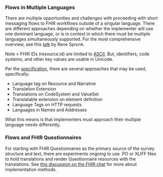 ### Flows in Multiple Languages

There are multiple opportunities and challenges with proceeding with short messaging flows to FHIR workflows outside of a singular language. There are different approaches depending on whether the implementer will use one dominant language, or is in context in which there must be multiple languages simultaneously supported. For the most comprehensive overview, see this [talk](https://www.youtube.com/watch?v=F44uXBvIb0Y) by Rene Spronk.

Note > FHIR IDs (resource.id) are limited to [ASCII](https://www.hl7.org/fhir/datatypes.html#primitive). But, identifiers, code systems, and other key values are usable in Unicode.

Per the [specification](https://build.fhir.org/languages.html), there are several approaches that may be used, specifically:

* Language tag on Resource and Narrative
* Translation Extension
* Translations on CodeSystem and ValueSet
* Translatable extension on element definition
* Language Tags on HTTP requests
* Languages in Names and Addresses

What this means is that implementers must approach their multiple language needs differently.

### Flows and FHIR Questionnaires

For starting with FHIR Questionnaires as the primary source of the survey structure and text, there are experiments ongoing to use .PO or XLIFF files to hold translations and render Questionnaire resources with the translations. See [this discussion on the FHIR chat](https://chat.fhir.org/#narrow/stream/179255-questionnaire/topic/multi-language.20questionnaires) for more about implementation methods.
